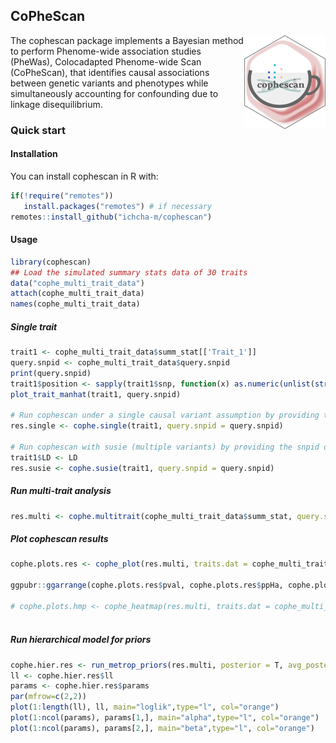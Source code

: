 
## CoPheScan

<!-- badges: start -->
<!-- badges: end -->
<span><a href="https://github.com/ichcha-m/cophescan" class="external-link"> <img src="man/figures/logo.png" align="right" height="200" style="float:right; height:150px;"></a>
The cophescan package implements a Bayesian method to perform Phenome-wide association studies (PheWas), Colocadapted Phenome-wide Scan (CoPheScan), that identifies causal associations between genetic variants and phenotypes while simultaneously accounting for confounding due to linkage disequilibrium.

### Quick start
#### Installation

You can install cophescan in R with:

``` r
if(!require("remotes"))
   install.packages("remotes") # if necessary
remotes::install_github("ichcha-m/cophescan")

```

#### Usage

``` r
library(cophescan)
## Load the simulated summary stats data of 30 traits
data("cophe_multi_trait_data")
attach(cophe_multi_trait_data)
names(cophe_multi_trait_data)
```

##### Single trait
```r
trait1 <- cophe_multi_trait_data$summ_stat[['Trait_1']]
query.snpid <- cophe_multi_trait_data$query.snpid
print(query.snpid)
trait1$position <- sapply(trait1$snp, function(x) as.numeric(unlist(strsplit(x, "-"))[2]))
plot_trait_manhat(trait1, query.snpid)

# Run cophescan under a single causal variant assumption by providing the snpid of the known causal variant for trait 1 = query.snpid
res.single <- cophe.single(trait1, query.snpid = query.snpid)

# Run cophescan with susie (multiple variants) by providing the snpid of the known causal variant for trait 1 = query.snpid
trait1$LD <- LD
res.susie <- cophe.susie(trait1, query.snpid = query.snpid)

```

##### Run multi-trait analysis
```r
res.multi <- cophe.multitrait(cophe_multi_trait_data$summ_stat, query.snpid = query.snpid, method = 'single')

```

##### Plot cophescan results
```r
cophe.plots.res <- cophe_plot(res.multi, traits.dat = cophe_multi_trait_data$summ_stat, query.snpid = query.snpid)

ggpubr::ggarrange(cophe.plots.res$pval, cophe.plots.res$ppHa, cophe.plots.res$ppHc, nrow=1)

# cophe.plots.hmp <- cophe_heatmap(res.multi, traits.dat = cophe_multi_trait_data$summ_stat, query.snpid = query.snpid, color=colorRampPalette(rev(RColorBrewer::brewer.pal(n = 9, name ="Greens")))(100))
                                    

```

##### Run hierarchical model for priors
```r
cophe.hier.res <- run_metrop_priors(res.multi, posterior = T, avg_posterior=T, pik=T) 
ll <- cophe.hier.res$ll
params <- cophe.hier.res$params
par(mfrow=c(2,2))
plot(1:length(ll), ll, main="loglik",type="l", col="orange")
plot(1:ncol(params), params[1,], main="alpha",type="l", col="orange")
plot(1:ncol(params), params[2,], main="beta",type="l", col="orange")

```

